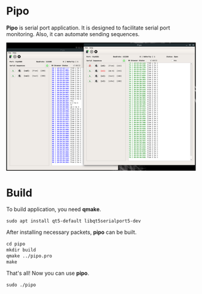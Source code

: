 # Pipo

**Pipo** is serial port application. It is designed to facilitate serial port monitoring. Also, it can automate sending sequences.

![Alt-text](https://github.com/rcetin/pipo/blob/master/misc/pipo_ss.png)

# Build
To build application, you need **qmake**. 

    sudo apt install qt5-default libqt5serialport5-dev
After installing necessary packets, **pipo** can be built.

    cd pipo
    mkdir build
    qmake ../pipo.pro
    make

That's all! Now you can use **pipo**.

    sudo ./pipo

 

